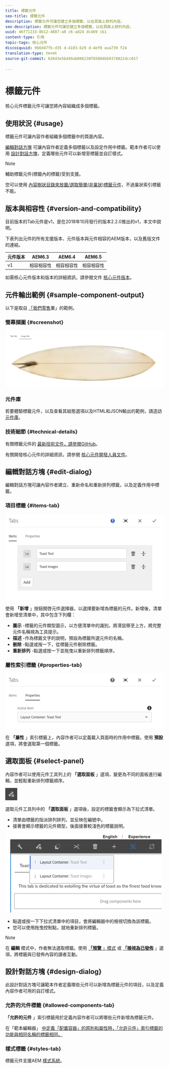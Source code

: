 ```yaml
---
title: 標籤元件
seo-title: 標籤元件
description: 標籤元件可讓您建立多個標籤，以在頁面上排列內容。
seo-description: 標籤元件可讓您建立多個標籤，以在頁面上排列內容。
uuid: 46f71233-8b12-4887-a0 c6-ad24 dc469 cb1
content-type: 引用
topic-tags: 核心元件
discoiquuid: 966d47fb-d35 d-4103-b29 d-4ef0 aua739 f24
translation-type: tm+mt
source-git-commit: 62643e5bd49ab006230f65004bb9374822dcc017

---
```



# 標籤元件

核心元件標籤元件可讓您將內容組織成多個標籤。

## 使用狀況 {#usage}

標籤元件可讓內容作者組織多個標籤中的頁面內容。

[編輯對話方塊](#edit-dialog) 可讓內容作者定義多個標籤以及設定作用中標籤。範本作者可以使用 [設計對話方塊](#design-dialog)，定義哪些元件可以新增至標籤並自訂樣式。

>[!NOTE]
>
>輔助標籤元件(標籤內的標籤)受到支援。
>
>您可以使用 [內容樹狀目錄來放置/選取簡單(非巢狀)標籤元件](https://helpx.adobe.com/experience-manager/6-5/sites/authoring/using/author-environment-tools.html)，不過巢狀索引標籤不能。

## 版本與相容性 {#version-and-compatibility}

目前版本的Tab元件是v1，是在2018年10月發行的版本2.2.0推出的v1，本文中說明。

下表列出元件的所有支援版本、元件版本與元件相容的AEM版本，以及舊版文件的連結。

| 元件版本 | AEM6.3 | AEM6.4 | AEM6.5 |
|--- |--- |--- |--- |
| v1 | 相容相容性 | 相容相容性 | 相容相容性 |

如需核心元件版本和版本的詳細資訊，請參閱文件 [核心元件版本](versions.md)。

## 元件輸出範例 {#sample-component-output}

以下是取自 [「我們零售](https://helpx.adobe.com/experience-manager/6-5/sites/developing/using/we-retail.html)業」的範例。

### 螢幕擷圖 {#screenshot}

![](assets/screenshot_2018-11-28at142504.png)

### 元件庫

若要體驗標籤元件，以及查看其組態選項以及HTML和JSON輸出的範例，請造訪 [元件庫](http://opensource.adobe.com/aem-core-wcm-components/library/tabs.html)。

### 技術細節 {#technical-details}

有關標籤元件的 [最新技術文件，請參閱GitHub](https://github.com/adobe/aem-core-wcm-components/blob/master/content/src/content/jcr_root/apps/core/wcm/components/tabs/v1/tabs)。

有關開發核心元件的詳細資訊，請參閱 [核心元件開發人員文件](developing.md)。

## 編輯對話方塊 {#edit-dialog}

編輯對話方塊可讓內容作者建立、重新命名和重新排列標籤，以及定義作用中標籤。

### 項目標籤 {#items-tab}

![](assets/screenshot_2018-10-11at153557.png)

使用 **「新增** 」按鈕開啓元件選擇器，以選擇要新增為標籤的元件。新增後，清單會新增至清單中，其中包含下列欄：

* **圖示** -標籤的元件類型圖示，以方便清單中的識別。將滑鼠移至上方，將完整元件名稱視為工具提示。
* **描述** -作為標籤文字的說明，預設為標籤所選元件的名稱。
* **刪除** -點選或按一下，從標籤元件刪除標籤。
* **重新排列** -點選或按一下並拖曳以重新排列標籤順序。

### 屬性索引標籤 {#properties-tab}

![](assets/screenshot_2018-10-19at140646.png)

在 **「屬性** 」索引標籤上，內容作者可以定義載入頁面時的作用中標籤。使用 **預設** 選項，將會選取第一個標籤。

## 選取面板 {#select-panel}

內容作者可以使用元件工具列上的 **「選取面板** 」選項，變更為不同的面板進行編輯，並輕鬆重新排列標籤順序。

![](assets/screenshot_2018-10-11at165417.png)

選取元件工具列中的 **「選取面板** 」選項後，設定的標籤會顯示為下拉式清單。

* 清單由標籤的指派排列排列，並反映在編號中。
* 接著會顯示標籤的元件類型，後面接著較淺色的標籤說明。

![](assets/screenshot_2018-10-11at165154.png)

* 點選或按一下下拉式清單中的項目，會將編輯器中的檢視切換為該標籤。
* 您可以使用拖曳控制點，就地重新排列標籤。

>[!NOTE]
>
>在 **編輯** 模式中，作者無法選取標籤。使用 [**「預覽** 」模式](https://helpx.adobe.com/experience-manager/6-5/sites/authoring/using/editing-content.html) 或 **[「檢視為已發佈](https://helpx.adobe.com/experience-manager/6-5/sites/authoring/using/editing-content.html)** 」選項，將標籤與已發佈內容的讀者互動。

## 設計對話方塊 {#design-dialog}

此設計對話方塊可讓範本作者定義哪些元件可以新增為標籤元件的項目，以及定義內容作者可用的自訂樣式。

### 允許的元件標籤 {#allowed-components-tab}

**「允許的元件** 」索引標籤用於定義內容作者可以將哪些元件新增為標籤元件。

在「範本編輯器」 [中定義「配置容器」的原則和屬性時，「允許元件」索引標籤的功能與相同名稱的標籤相同。](https://helpx.adobe.com/experience-manager/6-5/sites/authoring/using/templates.html)

### 樣式標籤 {#styles-tab}

標籤元件支援AEM [樣式系統](authoring.md#component-styling)。